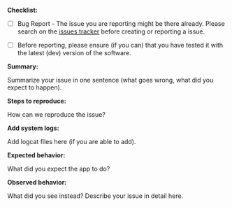 **Checklist:**

* [ ] Bug Report - The issue you are reporting might be there already. Please search on the [issues tracker](https://github.com/openfoodfacts/openfoodfacts-server/issues) before creating or reporting a issue.

* [ ] Before reporting, please ensure (if you can) that you have tested it with the latest (dev) version of the software.

**Summary:**

Summarize your issue in one sentence (what goes wrong, what did you expect to happen).

**Steps to reproduce:**

How can we reproduce the issue?

**Add system logs:**

Add logcat files here (if you are able to add).

**Expected behavior:**

What did you expect the app to do?

**Observed behavior:**

What did you see instead?  Describe your issue in detail here.
